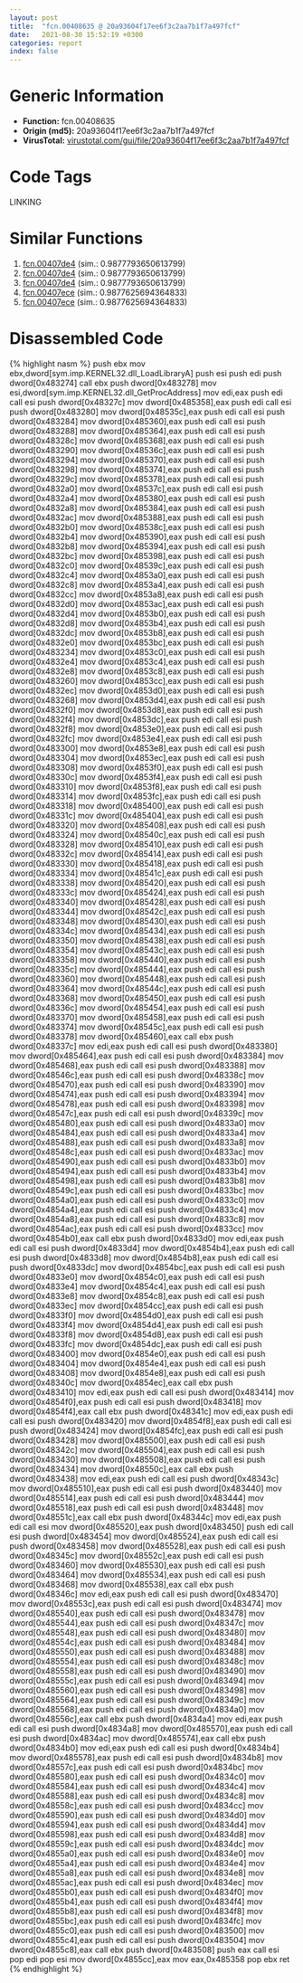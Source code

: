 ```yaml
---
layout: post
title:  "fcn.00408635 @ 20a93604f17ee6f3c2aa7b1f7a497fcf"
date:   2021-08-30 15:52:19 +0300
categories: report
index: false
---
```


# Generic Information
- **Function:** fcn.00408635
- **Origin (md5):** 20a93604f17ee6f3c2aa7b1f7a497fcf
- **VirusTotal:** [virustotal.com/gui/file/20a93604f17ee6f3c2aa7b1f7a497fcf][virustotal_ref]

# Code Tags
<span class="tag" id="LINKING">LINKING</span>


# Similar Functions

1. [fcn.00407de4][similar_1_ref] (sim.: 0.9877793650613799)
2. [fcn.00407de4][similar_2_ref] (sim.: 0.9877793650613799)
3. [fcn.00407de4][similar_3_ref] (sim.: 0.9877793650613799)
4. [fcn.00407ece][similar_4_ref] (sim.: 0.9877625694364833)
5. [fcn.00407ece][similar_5_ref] (sim.: 0.9877625694364833)


# Disassembled Code

{% highlight nasm %}
push ebx
mov ebx,dword[sym.imp.KERNEL32.dll_LoadLibraryA]
push esi
push edi
push dword[0x483274]
call ebx
push dword[0x483278]
mov esi,dword[sym.imp.KERNEL32.dll_GetProcAddress]
mov edi,eax
push edi
call esi
push dword[0x48327c]
mov dword[0x485358],eax
push edi
call esi
push dword[0x483280]
mov dword[0x48535c],eax
push edi
call esi
push dword[0x483284]
mov dword[0x485360],eax
push edi
call esi
push dword[0x483288]
mov dword[0x485364],eax
push edi
call esi
push dword[0x48328c]
mov dword[0x485368],eax
push edi
call esi
push dword[0x483290]
mov dword[0x48536c],eax
push edi
call esi
push dword[0x483294]
mov dword[0x485370],eax
push edi
call esi
push dword[0x483298]
mov dword[0x485374],eax
push edi
call esi
push dword[0x48329c]
mov dword[0x485378],eax
push edi
call esi
push dword[0x4832a0]
mov dword[0x48537c],eax
push edi
call esi
push dword[0x4832a4]
mov dword[0x485380],eax
push edi
call esi
push dword[0x4832a8]
mov dword[0x485384],eax
push edi
call esi
push dword[0x4832ac]
mov dword[0x485388],eax
push edi
call esi
push dword[0x4832b0]
mov dword[0x48538c],eax
push edi
call esi
push dword[0x4832b4]
mov dword[0x485390],eax
push edi
call esi
push dword[0x4832b8]
mov dword[0x485394],eax
push edi
call esi
push dword[0x4832bc]
mov dword[0x485398],eax
push edi
call esi
push dword[0x4832c0]
mov dword[0x48539c],eax
push edi
call esi
push dword[0x4832c4]
mov dword[0x4853a0],eax
push edi
call esi
push dword[0x4832c8]
mov dword[0x4853a4],eax
push edi
call esi
push dword[0x4832cc]
mov dword[0x4853a8],eax
push edi
call esi
push dword[0x4832d0]
mov dword[0x4853ac],eax
push edi
call esi
push dword[0x4832d4]
mov dword[0x4853b0],eax
push edi
call esi
push dword[0x4832d8]
mov dword[0x4853b4],eax
push edi
call esi
push dword[0x4832dc]
mov dword[0x4853b8],eax
push edi
call esi
push dword[0x4832e0]
mov dword[0x4853bc],eax
push edi
call esi
push dword[0x483234]
mov dword[0x4853c0],eax
push edi
call esi
push dword[0x4832e4]
mov dword[0x4853c4],eax
push edi
call esi
push dword[0x4832e8]
mov dword[0x4853c8],eax
push edi
call esi
push dword[0x483260]
mov dword[0x4853cc],eax
push edi
call esi
push dword[0x4832ec]
mov dword[0x4853d0],eax
push edi
call esi
push dword[0x483268]
mov dword[0x4853d4],eax
push edi
call esi
push dword[0x4832f0]
mov dword[0x4853d8],eax
push edi
call esi
push dword[0x4832f4]
mov dword[0x4853dc],eax
push edi
call esi
push dword[0x4832f8]
mov dword[0x4853e0],eax
push edi
call esi
push dword[0x4832fc]
mov dword[0x4853e4],eax
push edi
call esi
push dword[0x483300]
mov dword[0x4853e8],eax
push edi
call esi
push dword[0x483304]
mov dword[0x4853ec],eax
push edi
call esi
push dword[0x483308]
mov dword[0x4853f0],eax
push edi
call esi
push dword[0x48330c]
mov dword[0x4853f4],eax
push edi
call esi
push dword[0x483310]
mov dword[0x4853f8],eax
push edi
call esi
push dword[0x483314]
mov dword[0x4853fc],eax
push edi
call esi
push dword[0x483318]
mov dword[0x485400],eax
push edi
call esi
push dword[0x48331c]
mov dword[0x485404],eax
push edi
call esi
push dword[0x483320]
mov dword[0x485408],eax
push edi
call esi
push dword[0x483324]
mov dword[0x48540c],eax
push edi
call esi
push dword[0x483328]
mov dword[0x485410],eax
push edi
call esi
push dword[0x48332c]
mov dword[0x485414],eax
push edi
call esi
push dword[0x483330]
mov dword[0x485418],eax
push edi
call esi
push dword[0x483334]
mov dword[0x48541c],eax
push edi
call esi
push dword[0x483338]
mov dword[0x485420],eax
push edi
call esi
push dword[0x48333c]
mov dword[0x485424],eax
push edi
call esi
push dword[0x483340]
mov dword[0x485428],eax
push edi
call esi
push dword[0x483344]
mov dword[0x48542c],eax
push edi
call esi
push dword[0x483348]
mov dword[0x485430],eax
push edi
call esi
push dword[0x48334c]
mov dword[0x485434],eax
push edi
call esi
push dword[0x483350]
mov dword[0x485438],eax
push edi
call esi
push dword[0x483354]
mov dword[0x48543c],eax
push edi
call esi
push dword[0x483358]
mov dword[0x485440],eax
push edi
call esi
push dword[0x48335c]
mov dword[0x485444],eax
push edi
call esi
push dword[0x483360]
mov dword[0x485448],eax
push edi
call esi
push dword[0x483364]
mov dword[0x48544c],eax
push edi
call esi
push dword[0x483368]
mov dword[0x485450],eax
push edi
call esi
push dword[0x48336c]
mov dword[0x485454],eax
push edi
call esi
push dword[0x483370]
mov dword[0x485458],eax
push edi
call esi
push dword[0x483374]
mov dword[0x48545c],eax
push edi
call esi
push dword[0x483378]
mov dword[0x485460],eax
call ebx
push dword[0x48337c]
mov edi,eax
push edi
call esi
push dword[0x483380]
mov dword[0x485464],eax
push edi
call esi
push dword[0x483384]
mov dword[0x485468],eax
push edi
call esi
push dword[0x483388]
mov dword[0x48546c],eax
push edi
call esi
push dword[0x48338c]
mov dword[0x485470],eax
push edi
call esi
push dword[0x483390]
mov dword[0x485474],eax
push edi
call esi
push dword[0x483394]
mov dword[0x485478],eax
push edi
call esi
push dword[0x483398]
mov dword[0x48547c],eax
push edi
call esi
push dword[0x48339c]
mov dword[0x485480],eax
push edi
call esi
push dword[0x4833a0]
mov dword[0x485484],eax
push edi
call esi
push dword[0x4833a4]
mov dword[0x485488],eax
push edi
call esi
push dword[0x4833a8]
mov dword[0x48548c],eax
push edi
call esi
push dword[0x4833ac]
mov dword[0x485490],eax
push edi
call esi
push dword[0x4833b0]
mov dword[0x485494],eax
push edi
call esi
push dword[0x4833b4]
mov dword[0x485498],eax
push edi
call esi
push dword[0x4833b8]
mov dword[0x48549c],eax
push edi
call esi
push dword[0x4833bc]
mov dword[0x4854a0],eax
push edi
call esi
push dword[0x4833c0]
mov dword[0x4854a4],eax
push edi
call esi
push dword[0x4833c4]
mov dword[0x4854a8],eax
push edi
call esi
push dword[0x4833c8]
mov dword[0x4854ac],eax
push edi
call esi
push dword[0x4833cc]
mov dword[0x4854b0],eax
call ebx
push dword[0x4833d0]
mov edi,eax
push edi
call esi
push dword[0x4833d4]
mov dword[0x4854b4],eax
push edi
call esi
push dword[0x4833d8]
mov dword[0x4854b8],eax
push edi
call esi
push dword[0x4833dc]
mov dword[0x4854bc],eax
push edi
call esi
push dword[0x4833e0]
mov dword[0x4854c0],eax
push edi
call esi
push dword[0x4833e4]
mov dword[0x4854c4],eax
push edi
call esi
push dword[0x4833e8]
mov dword[0x4854c8],eax
push edi
call esi
push dword[0x4833ec]
mov dword[0x4854cc],eax
push edi
call esi
push dword[0x4833f0]
mov dword[0x4854d0],eax
push edi
call esi
push dword[0x4833f4]
mov dword[0x4854d4],eax
push edi
call esi
push dword[0x4833f8]
mov dword[0x4854d8],eax
push edi
call esi
push dword[0x4833fc]
mov dword[0x4854dc],eax
push edi
call esi
push dword[0x483400]
mov dword[0x4854e0],eax
push edi
call esi
push dword[0x483404]
mov dword[0x4854e4],eax
push edi
call esi
push dword[0x483408]
mov dword[0x4854e8],eax
push edi
call esi
push dword[0x48340c]
mov dword[0x4854ec],eax
call ebx
push dword[0x483410]
mov edi,eax
push edi
call esi
push dword[0x483414]
mov dword[0x4854f0],eax
push edi
call esi
push dword[0x483418]
mov dword[0x4854f4],eax
call ebx
push dword[0x48341c]
mov edi,eax
push edi
call esi
push dword[0x483420]
mov dword[0x4854f8],eax
push edi
call esi
push dword[0x483424]
mov dword[0x4854fc],eax
push edi
call esi
push dword[0x483428]
mov dword[0x485500],eax
push edi
call esi
push dword[0x48342c]
mov dword[0x485504],eax
push edi
call esi
push dword[0x483430]
mov dword[0x485508],eax
push edi
call esi
push dword[0x483434]
mov dword[0x48550c],eax
call ebx
push dword[0x483438]
mov edi,eax
push edi
call esi
push dword[0x48343c]
mov dword[0x485510],eax
push edi
call esi
push dword[0x483440]
mov dword[0x485514],eax
push edi
call esi
push dword[0x483444]
mov dword[0x485518],eax
push edi
call esi
push dword[0x483448]
mov dword[0x48551c],eax
call ebx
push dword[0x48344c]
mov edi,eax
push edi
call esi
mov dword[0x485520],eax
push dword[0x483450]
push edi
call esi
push dword[0x483454]
mov dword[0x485524],eax
push edi
call esi
push dword[0x483458]
mov dword[0x485528],eax
push edi
call esi
push dword[0x48345c]
mov dword[0x48552c],eax
push edi
call esi
push dword[0x483460]
mov dword[0x485530],eax
push edi
call esi
push dword[0x483464]
mov dword[0x485534],eax
push edi
call esi
push dword[0x483468]
mov dword[0x485538],eax
call ebx
push dword[0x48346c]
mov edi,eax
push edi
call esi
push dword[0x483470]
mov dword[0x48553c],eax
push edi
call esi
push dword[0x483474]
mov dword[0x485540],eax
push edi
call esi
push dword[0x483478]
mov dword[0x485544],eax
push edi
call esi
push dword[0x48347c]
mov dword[0x485548],eax
push edi
call esi
push dword[0x483480]
mov dword[0x48554c],eax
push edi
call esi
push dword[0x483484]
mov dword[0x485550],eax
push edi
call esi
push dword[0x483488]
mov dword[0x485554],eax
push edi
call esi
push dword[0x48348c]
mov dword[0x485558],eax
push edi
call esi
push dword[0x483490]
mov dword[0x48555c],eax
push edi
call esi
push dword[0x483494]
mov dword[0x485560],eax
push edi
call esi
push dword[0x483498]
mov dword[0x485564],eax
push edi
call esi
push dword[0x48349c]
mov dword[0x485568],eax
push edi
call esi
push dword[0x4834a0]
mov dword[0x48556c],eax
call ebx
push dword[0x4834a4]
mov edi,eax
push edi
call esi
push dword[0x4834a8]
mov dword[0x485570],eax
push edi
call esi
push dword[0x4834ac]
mov dword[0x485574],eax
call ebx
push dword[0x4834b0]
mov edi,eax
push edi
call esi
push dword[0x4834b4]
mov dword[0x485578],eax
push edi
call esi
push dword[0x4834b8]
mov dword[0x48557c],eax
push edi
call esi
push dword[0x4834bc]
mov dword[0x485580],eax
push edi
call esi
push dword[0x4834c0]
mov dword[0x485584],eax
push edi
call esi
push dword[0x4834c4]
mov dword[0x485588],eax
push edi
call esi
push dword[0x4834c8]
mov dword[0x48558c],eax
push edi
call esi
push dword[0x4834cc]
mov dword[0x485590],eax
push edi
call esi
push dword[0x4834d0]
mov dword[0x485594],eax
push edi
call esi
push dword[0x4834d4]
mov dword[0x485598],eax
push edi
call esi
push dword[0x4834d8]
mov dword[0x48559c],eax
push edi
call esi
push dword[0x4834dc]
mov dword[0x4855a0],eax
push edi
call esi
push dword[0x4834e0]
mov dword[0x4855a4],eax
push edi
call esi
push dword[0x4834e4]
mov dword[0x4855a8],eax
push edi
call esi
push dword[0x4834e8]
mov dword[0x4855ac],eax
push edi
call esi
push dword[0x4834ec]
mov dword[0x4855b0],eax
push edi
call esi
push dword[0x4834f0]
mov dword[0x4855b4],eax
push edi
call esi
push dword[0x4834f4]
mov dword[0x4855b8],eax
push edi
call esi
push dword[0x4834f8]
mov dword[0x4855bc],eax
push edi
call esi
push dword[0x4834fc]
mov dword[0x4855c0],eax
push edi
call esi
push dword[0x483500]
mov dword[0x4855c4],eax
push edi
call esi
push dword[0x483504]
mov dword[0x4855c8],eax
call ebx
push dword[0x483508]
push eax
call esi
pop edi
pop esi
mov dword[0x4855cc],eax
mov eax,0x485358
pop ebx
ret
{% endhighlight %}


[similar_1_ref]: /report/fcn.00407de4@c077742bdc6d4f2c0ca7d0e2a6a94acf
[similar_2_ref]: /report/fcn.00407de4@505be53c36227b94e2fcc406f247f6e5
[similar_3_ref]: /report/fcn.00407de4@96a869ae624ddb4834a1d5a829f85469
[similar_4_ref]: /report/fcn.00407ece@e3d061f479f25b8f541d0905c967999c
[similar_5_ref]: /report/fcn.00407ece@6e426bd8e348fab7a17ba317fb0f2d87
[virustotal_ref]: https://www.virustotal.com/gui/file/20a93604f17ee6f3c2aa7b1f7a497fcf